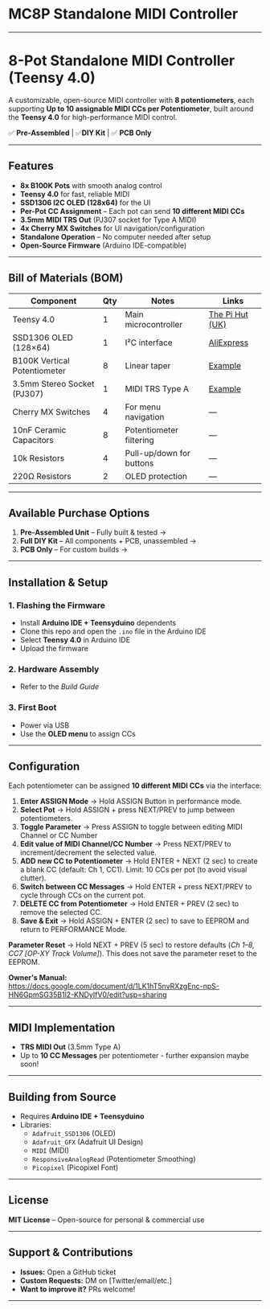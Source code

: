 # MC8P Standalone MIDI Controller

---
 
# **8-Pot Standalone MIDI Controller (Teensy 4.0)**  
 
A customizable, open-source MIDI controller with **8 potentiometers**, each supporting **Up to 10 assignable MIDI CCs per Potentiometer**, built around the **Teensy 4.0** for high-performance MIDI control.  
 
✅ **Pre-Assembled** | ✅**DIY Kit**  | ✅ **PCB Only**  
 
---
 
## **Features**  
- **8x B100K Pots** with smooth analog control  
- **Teensy 4.0** for fast, reliable MIDI   
- **SSD1306 I2C OLED (128x64)** for the UI  
- **Per-Pot CC Assignment** – Each pot can send **10 different MIDI CCs**  
- **3.5mm MIDI TRS Out** (PJ307 socket for Type A MIDI)  
- **4x Cherry MX Switches** for UI navigation/configuration  
- **Standalone Operation** – No computer needed after setup  
- **Open-Source Firmware** (Arduino IDE-compatible)  
 
---
 
## **Bill of Materials (BOM)**  

| Component                  | Qty | Notes                          | Links |
|----------------------------|-----|--------------------------------|-------|
| Teensy 4.0                 | 1   | Main microcontroller           | [The Pi Hut (UK)](https://thepihut.com/products/pjrc-teensy-4-0-usb-development-board) |
| SSD1306 OLED (128×64)      | 1   | I²C interface                  | [AliExpress](https://www.aliexpress.com/item/1005005941908229.html) |
| B100K Vertical Potentiometer | 8  | Linear taper                   | [Example](https://shorturl.at/ZGaz2) |
| 3.5mm Stereo Socket (PJ307) | 1  | MIDI TRS Type A                | [Example](https://shorturl.at/lp2T3) |
| Cherry MX Switches         | 4   | For menu navigation            | —     |
| 10nF Ceramic Capacitors    | 8   | Potentiometer filtering        | —     |
| 10k Resistors              | 4   | Pull-up/down for buttons       | —     |
| 220Ω Resistors             | 2   | OLED protection                | —     | 
---
 
## **Available Purchase Options**  
1. **Pre-Assembled Unit** – Fully built & tested → 
2. **Full DIY Kit** – All components + PCB, unassembled → 
3. **PCB Only** – For custom builds → 
 
---
 
## **Installation & Setup**  
### **1. Flashing the Firmware**  
- Install **Arduino IDE + Teensyduino** dependents  
- Clone this repo and open the `.ino` file in the Arduino IDE  
- Select **Teensy 4.0** in Arduino IDE  
- Upload the firmware  
 
### **2. Hardware Assembly**  
- Refer to the *Build Guide*  
 
### **3. First Boot**  
- Power  via USB 
- Use the **OLED menu** to assign CCs  
 
---
 
## **Configuration**  
Each potentiometer can be assigned **10 different MIDI CCs** via the interface:  
1. **Enter ASSIGN Mode** → Hold ASSIGN Button in performance mode.  
2. **Select Pot** → Hold ASSIGN + press NEXT/PREV to jump between potentiometers. 
4. **Toggle Parameter** → Press ASSIGN to toggle between editing MIDI Channel or CC Number
5. **Edit value of MIDI Channel/CC Number** → Press NEXT/PREV to increment/decrement the selected value.
6. **ADD new CC to Potentiometer** → Hold ENTER + NEXT (2 sec) to create a blank CC (default: Ch 1, CC1). Limit: 10 CCs per pot (to avoid visual clutter).
7. **Switch between CC Messages** → Hold ENTER + press NEXT/PREV to cycle through CCs on the current pot.
8. **DELETE CC from Potentiometer** → Hold ENTER + PREV (2 sec) to remove the selected CC.
9. **Save & Exit** → Hold ASSIGN + ENTER (2 sec) to save to EEPROM and return to PERFORMANCE Mode.

**Parameter Reset** → Hold NEXT + PREV (5 sec) to restore defaults (*Ch 1–8, CC7 [OP-XY Track Volume]*). This does not save the parameter reset to the EEPROM. 

**Owner's Manual:** https://docs.google.com/document/d/1LK1hT5nvRXzgEnc-npS-HN6GpmSG35B1l2-KNDyIfV0/edit?usp=sharing 
 
---
 
## **MIDI Implementation**   
- **TRS MIDI Out** (3.5mm Type A)  
-  Up to **10 CC Messages** per potentiometer - further expansion maybe soon! 
 
---
 
## **Building from Source**  
- Requires **Arduino IDE + Teensyduino**  
- Libraries:  
  - `Adafruit_SSD1306` (OLED)  
  - `Adafruit_GFX` (Adafruit UI Design)  
  - `MIDI` (MIDI)
  - `ResponsiveAnalogRead` (Potentiometer Smoothing)
  - `Picopixel` (Picopixel Font)
 
---
 
## **License**  
**MIT License** – Open-source for personal & commercial use  
 
---
 
## **Support & Contributions**  
- **Issues:** Open a GitHub ticket  
- **Custom Requests:** DM on [Twitter/email/etc.]  
- **Want to improve it?** PRs welcome!  
 
---
